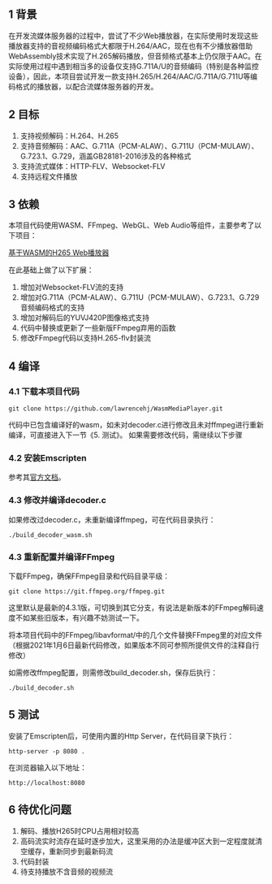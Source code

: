 
## 1 背景
在开发流媒体服务器的过程中，尝试了不少Web播放器，在实际使用时发现这些播放器支持的音视频编码格式大都限于H.264/AAC，现在也有不少播放器借助WebAssembly技术实现了H.265解码播放，但音频格式基本上仍仅限于AAC。在实际使用过程中遇到相当多的设备仅支持G.711A/U的音频编码（特别是各种监控设备），因此，本项目尝试开发一款支持H.265/H.264/AAC/G.711A/G.711U等编码格式的播放器，以配合流媒体服务器的开发。

## 2 目标
1. 支持视频解码：H.264、H.265
2. 支持音频解码：AAC、G.711A（PCM-ALAW）、G.711U（PCM-MULAW）、G.723.1、G.729，涵盖GB28181-2016涉及的各种格式
3. 支持流式媒体：HTTP-FLV、Websocket-FLV
4. 支持远程文件播放

## 3 依赖
本项目代码使用WASM、FFmpeg、WebGL、Web Audio等组件，主要参考了以下项目：

[基于WASM的H265 Web播放器](https://blog.csdn.net/sonysuqin/article/details/86770715)

在此基础上做了以下扩展：
1. 增加对Websocket-FLV流的支持
2. 增加对G.711A（PCM-ALAW）、G.711U（PCM-MULAW）、G.723.1、G.729音频编码格式的支持
3. 增加对解码后的YUVJ420P图像格式支持
4. 代码中替换或更新了一些新版FFmpeg弃用的函数
5. 修改FFmpeg代码以支持H.265-flv封装流

## 4 编译
### 4.1 下载本项目代码
```
git clone https://github.com/lawrencehj/WasmMediaPlayer.git
```
代码中已包含编译好的wasm，如未对decoder.c进行修改且未对ffmpeg进行重新编译，可直接进入下一节《5. 测试》。
如果需要修改代码，需继续以下步骤

### 4.2 安装Emscripten
参考其[官方文档](https://emscripten.org/docs/getting_started/downloads.html)。

### 4.3 修改并编译decoder.c
如果修改过decoder.c，未重新编译ffmpeg，可在代码目录执行：
```
./build_decoder_wasm.sh
```

### 4.3 重新配置并编译FFmpeg
下载FFmpeg，确保FFmpeg目录和代码目录平级：
```
git clone https://git.ffmpeg.org/ffmpeg.git
```
这里默认是最新的4.3.1版，可切换到其它分支，有说法是新版本的FFmpeg解码速度不如某些旧版本，有兴趣不妨测试一下。

将本项目代码中的FFmpeg/libavformat/中的几个文件替换FFmpeg里的对应文件（根据2021年1月6日最新代码修改，如果版本不同可参照所提供文件的注释自行修改）

如需修改ffmpeg配置，则需修改build_decoder.sh，保存后执行：
```
./build_decoder.sh
```

## 5 测试
安装了Emscripten后，可使用内置的Http Server，在代码目录下执行：

```
http-server -p 8080 .
```
在浏览器输入以下地址：

```
http://localhost:8080
```

## 6 待优化问题
1. 解码、播放H265时CPU占用相对较高
2. 高码流实时流存在延时逐步加大，这里采用的办法是缓冲区大到一定程度就清空缓存，重新同步到最新码流
3. 代码封装
4. 待支持播放不含音频的视频流